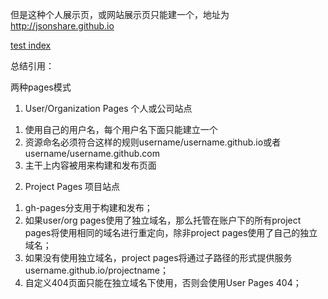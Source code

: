 但是这种个人展示页，或网站展示页只能建一个，地址为 http://jsonshare.github.io

  [test index](https://github.com/alfa99/demohtml/edit/master/README.md)

总结引用：

两种pages模式
1. User/Organization Pages 个人或公司站点
1) 使用自己的用户名，每个用户名下面只能建立一个
2) 资源命名必须符合这样的规则username/username.github.io或者username/username.github.com
3) 主干上内容被用来构建和发布页面
2. Project Pages 项目站点
1) gh-pages分支用于构建和发布；
2) 如果user/org pages使用了独立域名，那么托管在账户下的所有project pages将使用相同的域名进行重定向，除非project pages使用了自己的独立域名；
3) 如果没有使用独立域名，project pages将通过子路径的形式提供服务username.github.io/projectname；
4) 自定义404页面只能在独立域名下使用，否则会使用User Pages 404；
